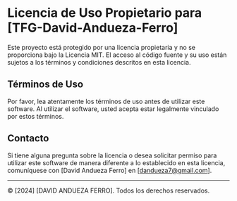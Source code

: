 # Licencia de Uso Propietario para [TFG-David-Andueza-Ferro]

Este proyecto está protegido por una licencia propietaria y no se proporciona bajo la Licencia MIT. El acceso al código fuente y su uso están sujetos a los términos y condiciones descritos en esta licencia.

## Términos de Uso

Por favor, lea atentamente los términos de uso antes de utilizar este software. Al utilizar el software, usted acepta estar legalmente vinculado por estos términos.

## Contacto

Si tiene alguna pregunta sobre la licencia o desea solicitar permiso para utilizar este software de manera diferente a lo establecido en esta licencia, comuníquese con [David Andueza Ferro] en [dandueza7@gmail.com].

---

© [2024] [DAVID ANDUEZA FERRO]. Todos los derechos reservados.
